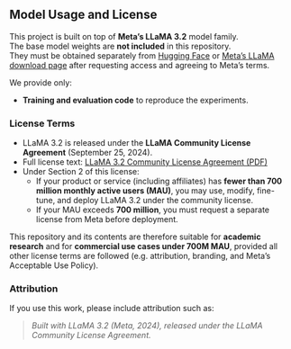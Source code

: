 ## Model Usage and License

This project is built on top of **Meta’s LLaMA 3.2** model family.  
The base model weights are **not included** in this repository.  
They must be obtained separately from [Hugging Face](https://huggingface.co/meta-llama) or [Meta’s LLaMA download page](https://www.llama.com/llama-downloads/) after requesting access and agreeing to Meta’s terms.  

We provide only:
- **Training and evaluation code** to reproduce the experiments.  

### License Terms

- LLaMA 3.2 is released under the **LLaMA Community License Agreement** (September 25, 2024).  
- Full license text: [LLaMA 3.2 Community License Agreement (PDF)](https://downloads.mysql.com/docs/LLAMA_32_3B_INSTRUCT-license.pdf)  
- Under Section 2 of this license:  
  - If your product or service (including affiliates) has **fewer than 700 million monthly active users (MAU)**, you may use, modify, fine-tune, and deploy LLaMA 3.2 under the community license.  
  - If your MAU exceeds **700 million**, you must request a separate license from Meta before deployment.  

This repository and its contents are therefore suitable for **academic research** and for **commercial use cases under 700M MAU**, provided all other license terms are followed (e.g. attribution, branding, and Meta’s Acceptable Use Policy).  

### Attribution

If you use this work, please include attribution such as:

> *Built with LLaMA 3.2 (Meta, 2024), released under the LLaMA Community License Agreement.*
